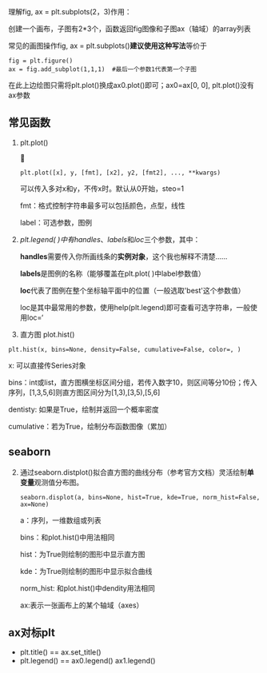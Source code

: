 理解fig, ax = plt.subplots(2，3)作用：

创建一个画布，子图有2*3个，函数返回fig图像和子图ax（轴域）的array列表

常见的画图操作fig, ax = plt.subplots()**建议使用这种写法**等价于

```
fig = plt.figure()
ax = fig.add_subplot(1,1,1)  #最后一个参数1代表第一个子图
```

在此上边绘图只需将plt.plot()换成ax0.plot()即可；ax0=ax[0, 0], plt.plot()没有ax参数

## 常见函数

1. plt.plot()

   

   ```
   plt.plot([x], y, [fmt], [x2], y2, [fmt2], ..., **kwargs)
   ```

   可以传入多对x和y，不传x时。默认从0开始，steo=1

   fmt：格式控制字符串最多可以包括颜色，点型，线性

   label：可选参数，图例

2. *plt.legend( )*中有*handles*、*labels*和*loc*三个参数，其中：

   **handles**需要传入你所画线条的**实例对象**，这个我也解释不清楚......

   **labels**是图例的名称（能够覆盖在plt.plot( )中label参数值）

   **loc**代表了图例在整个坐标轴平面中的位置（一般选取'best'这个参数值）

   loc是其中最常用的参数，使用help(plt.legend)即可查看可选字符串，一般使用loc=‘

3. 直方图 plot.hist()

```
plt.hist(x, bins=None, density=False, cumulative=False, color=, )
```

x: 可以直接传Series对象

bins：int或list，直方图横坐标区间分组，若传入数字10，则区间等分10份；传入序列，[1,3,5,6]则直方图区间分为[1,3),[3,5),[5,6]

dentisty: 如果是True，绘制并返回一个概率密度

cumulative：若为True，绘制分布函数图像（累加）

## seaborn

2. 通过seaborn.distplot()拟合直方图的曲线分布（参考官方文档）灵活绘制**单变量**观测值分布图。

   ```
   seaborn.displot(a, bins=None, hist=True, kde=True, norm_hist=False, ax=None)
   ```

   a：序列，一维数组或列表

   bins：和plot.hist()中用法相同

   hist：为True则绘制的图形中显示直方图

   kde：为True则绘制的图形中显示拟合曲线

   norm_hist: 和plot.hist()中dendity用法相同

   ax:表示一张画布上的某个轴域（axes）

## ax对标plt

- plt.title() == ax.set_title()
- plt.legend() == ax0.legend()   ax1.legend()
















